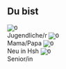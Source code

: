 ## Du bist

<label class="container">
  <input type="image" onclick="toggleImage(this)" value="0" class="toggle" id="Jugendlicher" src="images/Jugendlicher.png"><br>Jugendliche/r
</label>
<label class="container">
  <input type="image" onclick="toggleImage(this)" value="0" class="toggle" id="Eltern" src="images/Eltern.png"><br>Mama/Papa
</label>
<label class="container">
  <input type="image" onclick="toggleImage(this)" value="0" class="toggle" id="Neu_in_Hsh" src="images/Neu_in_Hsh.png"><br>Neu in Hsh
</label>
<label class="container">
  <input type="image" onclick="toggleImage(this)" value="0" class="toggle" id="Senior" src="images/Senior.png"><br>Senior/in
</label>
<br>
<div id="list_">
</div>

<script type="text/javascript">
  window.onload = function() { 
  	document.title = "Hsh4You";
    cacheLists();
    preloadImages();
    updateList3();
  }
</script>
